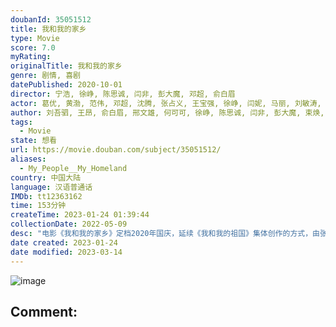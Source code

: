 ```yaml
---
doubanId: 35051512
title: 我和我的家乡
type: Movie
score: 7.0
myRating: 
originalTitle: 我和我的家乡
genre: 剧情, 喜剧
datePublished: 2020-10-01
director: 宁浩, 徐峥, 陈思诚, 闫非, 彭大魔, 邓超, 俞白眉
actor: 葛优, 黄渤, 范伟, 邓超, 沈腾, 张占义, 王宝强, 徐峥, 闫妮, 马丽, 刘敏涛, 刘昊然, 卢靖姗, 王子文, 魏翔, 章宇, 王砚辉, 张译, 王源, 张一鸣, 杨新鸣, 王迅, 于和伟, 苗阜, 李嘉琦, 张子贤, 董子健, 陶虹, 吴京, 韩彦博, 吕行, 佟丽娅, 李晨, 孙俪, 赵铁人, 郝云, 彭昱畅, 杨紫, 岳云鹏, 赵海燕, 岳小军, 王俊凯, 贾玲, 潘斌龙, 高睿菲儿, 陈数, 代乐乐, 黄才伦, 雷佳音, 梁超, 孙贵权, 韩昊霖, 岳红, 陶亮, 李易峰, 许猛, 郭帆, 卫莱, 栗坤, 薇娅, 李佳琦, 白泽泽, 蔡蝶, 刘炫锐, 张建亚, 张芝华, 尚语贤, 王西, 王子昭, 索朗美淇, 陈昊, 孙若淇, 封柏, 张栾, 唐伯虎, 李明轩, 景瓷, 吴亚衡, 贝镜水, 蔡婧, 王语甜, 周俞辰
author: 刘吾驷, 王昂, 俞白眉, 邢文雄, 何可可, 徐峥, 陈思诚, 闫非, 彭大魔, 束焕, 全丽璇, 布鲁鲁夫, 李鹏, 尹琪, 许容硕, 张彦, 余弋, 孙小闲, 华玮琳
tags:
  - Movie
state: 想看
url: https://movie.douban.com/subject/35051512/
aliases:
  - My_People__My_Homeland
country: 中国大陆
language: 汉语普通话
IMDb: tt12363162
time: 153分钟
createTime: 2023-01-24 01:39:44
collectionDate: 2022-05-09
desc: "电影《我和我的家乡》定档2020年国庆，延续《我和我的祖国》集体创作的方式，由张艺谋担当总监制，宁浩担任总导演，张一白担任总策划，宁浩、徐峥、陈思诚、闫非&彭大魔、邓超&俞白眉分别执导五个故事。"
date created: 2023-01-24
date modified: 2023-03-14
---
```


![image](p2620453443.jpg)

Comment:
---
